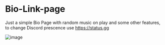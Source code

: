 # Bio-Link-page
Just a simple Bio Page with random music on play and some other features, to change Discord prescence use https://status.gg

![image](https://github.com/Sye0001/Bio-Link-page/assets/119392569/e6152b7e-2069-491a-bcc5-158f0f36e6c0)
